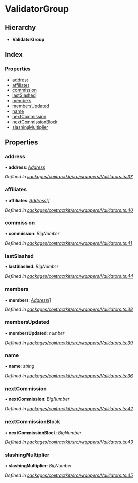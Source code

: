 # ValidatorGroup

## Hierarchy

* **ValidatorGroup**

## Index

### Properties

* [address](../interfaces/_wrappers_validators_.validatorgroup.md#address)
* [affiliates](../interfaces/_wrappers_validators_.validatorgroup.md#affiliates)
* [commission](../interfaces/_wrappers_validators_.validatorgroup.md#commission)
* [lastSlashed](../interfaces/_wrappers_validators_.validatorgroup.md#lastslashed)
* [members](../interfaces/_wrappers_validators_.validatorgroup.md#members)
* [membersUpdated](../interfaces/_wrappers_validators_.validatorgroup.md#membersupdated)
* [name](../interfaces/_wrappers_validators_.validatorgroup.md#name)
* [nextCommission](../interfaces/_wrappers_validators_.validatorgroup.md#nextcommission)
* [nextCommissionBlock](../interfaces/_wrappers_validators_.validatorgroup.md#nextcommissionblock)
* [slashingMultiplier](../interfaces/_wrappers_validators_.validatorgroup.md#slashingmultiplier)

## Properties

### address

• **address**: [_Address_](_base_.md#address)

_Defined in_ [_packages/contractkit/src/wrappers/Validators.ts:37_](https://github.com/celo-org/celo-monorepo/blob/master/packages/contractkit/src/wrappers/Validators.ts#L37)

### affiliates

• **affiliates**: [_Address_](_base_.md#address)_\[\]_

_Defined in_ [_packages/contractkit/src/wrappers/Validators.ts:40_](https://github.com/celo-org/celo-monorepo/blob/master/packages/contractkit/src/wrappers/Validators.ts#L40)

### commission

• **commission**: _BigNumber_

_Defined in_ [_packages/contractkit/src/wrappers/Validators.ts:41_](https://github.com/celo-org/celo-monorepo/blob/master/packages/contractkit/src/wrappers/Validators.ts#L41)

### lastSlashed

• **lastSlashed**: _BigNumber_

_Defined in_ [_packages/contractkit/src/wrappers/Validators.ts:44_](https://github.com/celo-org/celo-monorepo/blob/master/packages/contractkit/src/wrappers/Validators.ts#L44)

### members

• **members**: [_Address_](_base_.md#address)_\[\]_

_Defined in_ [_packages/contractkit/src/wrappers/Validators.ts:38_](https://github.com/celo-org/celo-monorepo/blob/master/packages/contractkit/src/wrappers/Validators.ts#L38)

### membersUpdated

• **membersUpdated**: _number_

_Defined in_ [_packages/contractkit/src/wrappers/Validators.ts:39_](https://github.com/celo-org/celo-monorepo/blob/master/packages/contractkit/src/wrappers/Validators.ts#L39)

### name

• **name**: _string_

_Defined in_ [_packages/contractkit/src/wrappers/Validators.ts:36_](https://github.com/celo-org/celo-monorepo/blob/master/packages/contractkit/src/wrappers/Validators.ts#L36)

### nextCommission

• **nextCommission**: _BigNumber_

_Defined in_ [_packages/contractkit/src/wrappers/Validators.ts:42_](https://github.com/celo-org/celo-monorepo/blob/master/packages/contractkit/src/wrappers/Validators.ts#L42)

### nextCommissionBlock

• **nextCommissionBlock**: _BigNumber_

_Defined in_ [_packages/contractkit/src/wrappers/Validators.ts:43_](https://github.com/celo-org/celo-monorepo/blob/master/packages/contractkit/src/wrappers/Validators.ts#L43)

### slashingMultiplier

• **slashingMultiplier**: _BigNumber_

_Defined in_ [_packages/contractkit/src/wrappers/Validators.ts:45_](https://github.com/celo-org/celo-monorepo/blob/master/packages/contractkit/src/wrappers/Validators.ts#L45)

